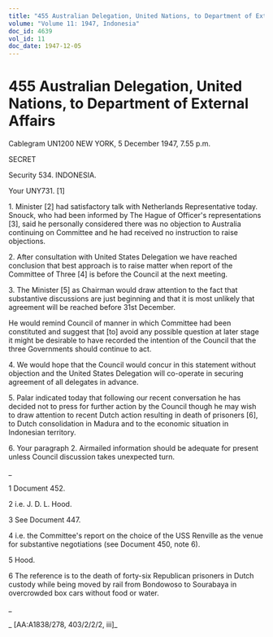 ```yaml
---
title: "455 Australian Delegation, United Nations, to Department of External Affairs"
volume: "Volume 11: 1947, Indonesia"
doc_id: 4639
vol_id: 11
doc_date: 1947-12-05
---
```


# 455 Australian Delegation, United Nations, to Department of External Affairs

Cablegram UN1200 NEW YORK, 5 December 1947, 7.55 p.m.

SECRET

Security 534. INDONESIA.

Your UNY731. [1]

1\. Minister [2] had satisfactory talk with Netherlands Representative today. Snouck, who had been informed by The Hague of Officer's representations [3], said he personally considered there was no objection to Australia continuing on Committee and he had received no instruction to raise objections.

2\. After consultation with United States Delegation we have reached conclusion that best approach is to raise matter when report of the Committee of Three [4] is before the Council at the next meeting.

3\. The Minister [5] as Chairman would draw attention to the fact that substantive discussions are just beginning and that it is most unlikely that agreement will be reached before 31st December.

He would remind Council of manner in which Committee had been constituted and suggest that [to] avoid any possible question at later stage it might be desirable to have recorded the intention of the Council that the three Governments should continue to act.

4\. We would hope that the Council would concur in this statement without objection and the United States Delegation will co-operate in securing agreement of all delegates in advance.

5\. Palar indicated today that following our recent conversation he has decided not to press for further action by the Council though he may wish to draw attention to recent Dutch action resulting in death of prisoners [6], to Dutch consolidation in Madura and to the economic situation in Indonesian territory.

6\. Your paragraph 2. Airmailed information should be adequate for present unless Council discussion takes unexpected turn.

_

1 Document 452.

2 i.e. J. D. L. Hood.

3 See Document 447.

4 i.e. the Committee's report on the choice of the USS Renville as the venue for substantive negotiations (see Document 450, note 6).

5 Hood.

6 The reference is to the death of forty-six Republican prisoners in Dutch custody while being moved by rail from Bondowoso to Sourabaya in overcrowded box cars without food or water.

_

_ [AA:A1838/278, 403/2/2/2, iii]_
